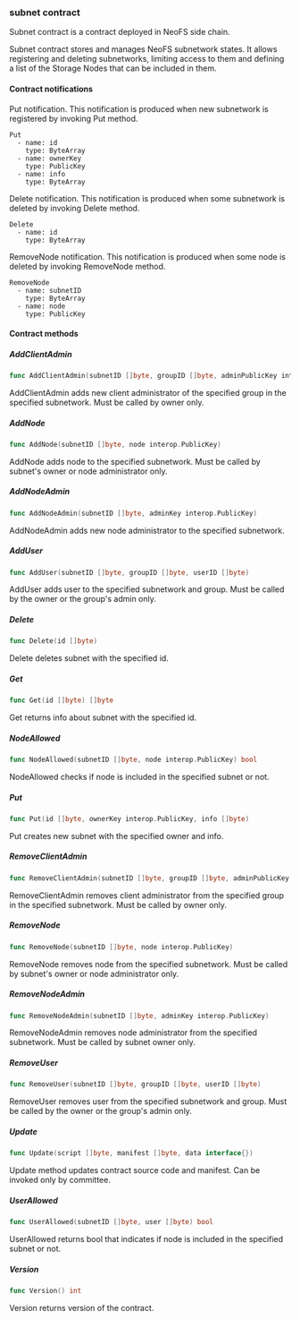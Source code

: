 ### subnet contract

Subnet contract is a contract deployed in NeoFS side chain\.

Subnet contract stores and manages NeoFS subnetwork states\. It allows registering and deleting subnetworks\, limiting access to them and defining a list of the Storage Nodes that can be included in them\.

#### Contract notifications

Put notification\. This notification is produced when new subnetwork is registered by invoking Put method\.

```
Put
  - name: id
    type: ByteArray
  - name: ownerKey
    type: PublicKey
  - name: info
    type: ByteArray
```

Delete notification\. This notification is produced when some subnetwork is deleted by invoking Delete method\.

```
Delete
  - name: id
    type: ByteArray
```

RemoveNode notification\. This notification is produced when some node is deleted by invoking RemoveNode method\.

```
RemoveNode
  - name: subnetID
    type: ByteArray
  - name: node
    type: PublicKey
```

#### Contract methods

##### AddClientAdmin

```go
func AddClientAdmin(subnetID []byte, groupID []byte, adminPublicKey interop.PublicKey)
```

AddClientAdmin adds new client administrator of the specified group in the specified subnetwork\. Must be called by owner only\.

##### AddNode

```go
func AddNode(subnetID []byte, node interop.PublicKey)
```

AddNode adds node to the specified subnetwork\. Must be called by subnet's owner or node administrator only\.

##### AddNodeAdmin

```go
func AddNodeAdmin(subnetID []byte, adminKey interop.PublicKey)
```

AddNodeAdmin adds new node administrator to the specified subnetwork\.

##### AddUser

```go
func AddUser(subnetID []byte, groupID []byte, userID []byte)
```

AddUser adds user to the specified subnetwork and group\. Must be called by the owner or the group's admin only\.

##### Delete

```go
func Delete(id []byte)
```

Delete deletes subnet with the specified id\.

##### Get

```go
func Get(id []byte) []byte
```

Get returns info about subnet with the specified id\.

##### NodeAllowed

```go
func NodeAllowed(subnetID []byte, node interop.PublicKey) bool
```

NodeAllowed checks if node is included in the specified subnet or not\.

##### Put

```go
func Put(id []byte, ownerKey interop.PublicKey, info []byte)
```

Put creates new subnet with the specified owner and info\.

##### RemoveClientAdmin

```go
func RemoveClientAdmin(subnetID []byte, groupID []byte, adminPublicKey interop.PublicKey)
```

RemoveClientAdmin removes client administrator from the specified group in the specified subnetwork\. Must be called by owner only\.

##### RemoveNode

```go
func RemoveNode(subnetID []byte, node interop.PublicKey)
```

RemoveNode removes node from the specified subnetwork\. Must be called by subnet's owner or node administrator only\.

##### RemoveNodeAdmin

```go
func RemoveNodeAdmin(subnetID []byte, adminKey interop.PublicKey)
```

RemoveNodeAdmin removes node administrator from the specified subnetwork\. Must be called by subnet owner only\.

##### RemoveUser

```go
func RemoveUser(subnetID []byte, groupID []byte, userID []byte)
```

RemoveUser removes user from the specified subnetwork and group\. Must be called by the owner or the group's admin only\.

##### Update

```go
func Update(script []byte, manifest []byte, data interface{})
```

Update method updates contract source code and manifest\. Can be invoked only by committee\.

##### UserAllowed

```go
func UserAllowed(subnetID []byte, user []byte) bool
```

UserAllowed returns bool that indicates if node is included in the specified subnet or not\.

##### Version

```go
func Version() int
```

Version returns version of the contract\.


